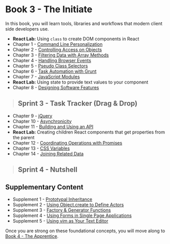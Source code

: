 # Book 3 - The Initiate

In this book, you will learn tools, libraries and workflows that modern client side developers use.

* **React Lab:** Using `class` to create DOM components in React
* Chapter 1 - [Command Line Personalization](./chapters/CLI_PERSONALIZATION.md)
* Chapter 2 - [Controlling Access on Objects](./chapters/JS_OBJECT_CREATE.md)
* Chapter 3 - [Filtering Data with Array Methods](./chapters/JS_ARRAY_METHODS.md)
* Chapter 4 - [Handling Browser Events](./chapters/JS_EVENTS.md)
* Chapter 5 - [Pseudo Class Selectors](./chapters/CSS_PSEUDOCLASSES.md)
* Chapter 6 - [Task Automation with Grunt](./chapters/AUTOMATION_GRUNT.md)
* Chapter 7 - [JavaScript Modules](./chapters/JS_MODULES.md)
* **React Lab:** Using state to provide text values to your component
* Chapter 8 - [Designing Software Features](./chapters/DESIGN_FEATURES.md)

> ## Sprint 3 - Task Tracker (Drag & Drop)

* Chapter 9 - [jQuery](./chapters/JQUERY.md)
* Chapter 10 - [Asynchronicity](./chapters/ASYNC_XHR.md)
* Chapter 11 - [Building and Using an API](./chapters/JSON_SERVER_API.md)
* **React Lab:** Creating children React components that get properties from the parent
* Chapter 12 - [Coordinating Operations with Promises](./chapters/PROMISES.md)
* Chapter 13 - [CSS Variables](./chapters/CSS_VARIABLES.md)
* Chapter 14 - [Joining Related Data](./chapters/JS_JOINING_DATA.md)

> ## Sprint 4 - Nutshell

## Supplementary Content

* Supplement 1 - [Prototypal Inheritance](./chapters/PROTOTYPAL.md)
* Supplement 2 - [Using Object.create to Define Actors](./chapters/JS_ACTORS.md)
* Supplement 3 - [Factory & Generator Functions](./chapters/JS_FACTORY_FUNCTION.md)
* Supplement 4 - [Using Forms in Single Page Applications](./chapters/FORMS_SPA.md)
* Supplement 5 - [Using vim as Your Text Editor](./chapters/VIM.md)

Once you are strong on these foundational concepts, you will move along to [Book 4 - The Apprentice](../book-4-the-apprentice/README.md).
